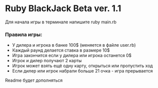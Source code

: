 # Ruby BlackJack Beta ver. 1.1

Для начала игры в терминале напишите ruby main.rb

### Правила игры:

* У дилера и игрока в банке 100$ (меняется в файле user.rb)
* Каждый раунд делается ставка в размере 10$
* Игра закончится если у дилера или игрока останется 0$
* Игрок и дилер получают 2 карты
* Игрок может взять ещё одну карту, открыться или пропустить ход
* Если дилер или игрок набрали больше 21 очка - игра прерывается

Readme будет дополняться
